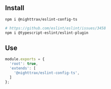 ## Install

```sh
npm i @nighttrax/eslint-config-ts

# https://github.com/eslint/eslint/issues/3458
npm i @typescript-eslint/eslint-plugin
```


## Use

```js
module.exports = {
  'root': true,
  'extends': [
    '@nighttrax/eslint-config-ts',
  ]
};
```
